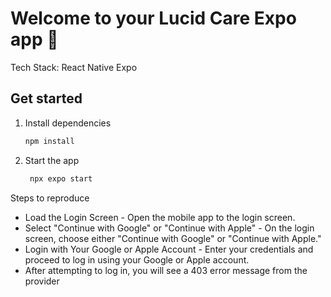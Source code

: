 # Welcome to your Lucid Care Expo app 👋

Tech Stack:
React Native
Expo

## Get started

1. Install dependencies

   ```bash
   npm install
   ```

2. Start the app

   ```bash
    npx expo start
   ```

Steps to reproduce

- Load the Login Screen - Open the mobile app to the login screen.
- Select "Continue with Google" or "Continue with Apple" - On the login screen, choose either "Continue with Google" or "Continue with Apple."
- Login with Your Google or Apple Account - Enter your credentials and proceed to log in using your Google or Apple account.
- After attempting to log in, you will see a 403 error message from the provider
